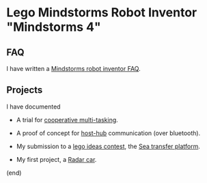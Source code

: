 # Lego Mindstorms Robot Inventor "Mindstorms 4"

## FAQ

I have written a [Mindstorms robot inventor FAQ](faq.md).

## Projects

I have documented

 - A trial for [cooperative multi-tasking](multitask).
 
 - A proof of concept for [host-hub](host-hub) communication (over bluetooth).
 
 - My submission to a [lego ideas contest](https://ideas.lego.com/challenges/339f0029-37b3-4dad-9dd2-6bcec3b93349/application/8fa605db-a571-4760-836f-4616419a571f), the
   [Sea transfer platform](seatransferplatform).

 - My first project, a 
   [Radar car](radarcar).

(end)

